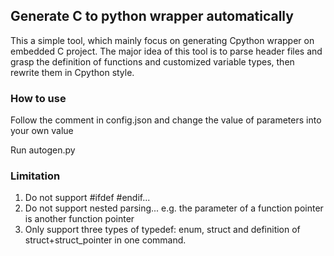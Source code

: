 ## Generate C to python wrapper automatically
This a simple tool, which mainly focus on generating Cpython wrapper on embedded C project.
The major idea of this tool is to parse header files and grasp the definition of functions 
and customized variable types, then rewrite them in Cpython style.

### How to use
Follow the comment in config.json and change the value of parameters into your own value

Run autogen.py

### Limitation
1. Do not support #ifdef #endif...
2. Do not support nested parsing... e.g. the parameter of a function pointer is another function pointer
3. Only support three types of typedef: enum, struct and definition of struct+struct_pointer in one command.







